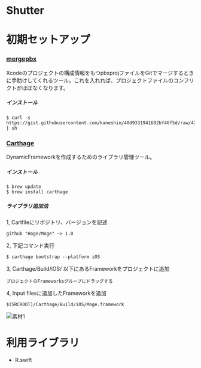 # Shutter

初期セットアップ
======

### [mergepbx](https://github.com/simonwagner/mergepbx)
Xcodeのプロジェクトの構成情報をもつpbxprojファイルをGitでマージするときに手助けしてくれるツール。これを入れれば、プロジェクトファイルのコンフリクトがほぼなくなります。

##### インストール
```
$ curl -s https://gist.githubusercontent.com/kaneshin/40d9331941682bf46f5d/raw/42e2a7df2d8dbf6c956edcd3fd1c332e3364f573/install_mergepbx.sh | sh
```

### [Carthage](https://github.com/Carthage/Carthage)
DynamicFrameworkを作成するためのライブラリ管理ツール。

##### インストール
```
$ brew update
$ brew install carthage
```

##### ライブラリ追加法
1, Cartfileにリポジトリ、バージョンを記述
```
github "Hoge/Moge" ~> 1.0
```

2, 下記コマンド実行
```
$ carthage bootstrap --platform iOS
```

3, Carthage/Build/iOS/ 以下にあるFrameworkをプロジェクトに追加
```
プロジェクトのFrameworksグループにドラッグする
```

4, Input filesに追加したFrameworkを追加
```
$(SRCROOT)/Carthage/Build/iOS/Moge.framework
```
![素材1](https://cloud.githubusercontent.com/assets/5757351/11765445/316f3a74-a19b-11e5-829b-74c8c7aeed61.png)


利用ライブラリ
====

* R.swift



